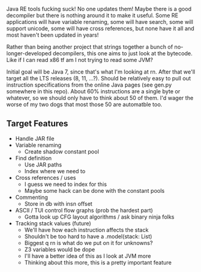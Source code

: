 Java RE tools fucking suck! No one updates them! Maybe there is a good decompiler but there is nothing around it to make it useful. Some RE applications will have variable renaming, some will have search, some will support unicode, some will have cross references, but none have it all and most haven't been updated in years!

Rather than being another project that strings together a bunch of no-longer-developed decompilers, this one aims to just look at the bytecode. Like if I can read x86 tf am I not trying to read some JVM?

Initial goal will be Java 7, since that's what I'm looking at rn. After that we'll target all the LTS releases (8, 11, ...?). Should be relatively easy to pull out instruction specifications from the online Java pages (see gen.py somewhere in this repo). About 60% instructions are a single byte or whatever, so we should only have to think about 50 of them. I'd wager the worse of my two dogs that most those 50 are automatble too.

## Target Features

* Handle JAR file
* Variable renaming
  - Create shadow constant pool
* Find definition
  - Use JAR paths
  - Index where we need to
* Cross references / uses
  - I guess we need to index for this
  - Maybe some hack can be done with the constant pools
* Commenting
  - Store in db with insn offset
* ASCII / TUI control flow graphs (prob the hardest part)
  - Gotta look up CFG layout algorithms / ask binary ninja folks
* Tracking stack values (future)
  - We'll have how each instruction affects the stack
  - Shouldn't be too hard to have a .model(stack: List)
  - Biggest q rn is what do we put on it for unknowns?
  - Z3 variables would be dope
  - I'll have a better idea of this as I look at JVM more
  - Thinking about this more, this is a pretty important feature
